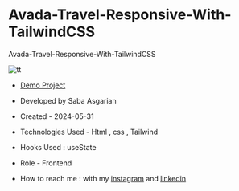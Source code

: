 # Avada-Travel-Responsive-With-TailwindCSS

Avada-Travel-Responsive-With-TailwindCSS



![tt](https://github.com/SabaAsgarian/Avada-Travel-Responsive-With-TailwindCSS/assets/166124662/2048d694-b660-43c1-b7d3-2fbb6b7284f4)








- [Demo Project](https://sabaasgarian.github.io/Avada-Travel-Responsive-With-TailwindCSS/)

- Developed by Saba Asgarian

- Created - 2024-05-31

- Technologies Used - Html , css , Tailwind

- Hooks Used : useState 

- Role - Frontend

- How to reach me : with my [instagram](https://www.instagram.com/saba_asgarian_web?igsh=M2Z2dTU3cHFmeW1o&utm_source=qr) and [linkedin](https://www.linkedin.com/in/saba-asgarian-69161088?utm_source=share&utm_campaign=share_via&utm_content=profile&utm_medium=ios_app) 

